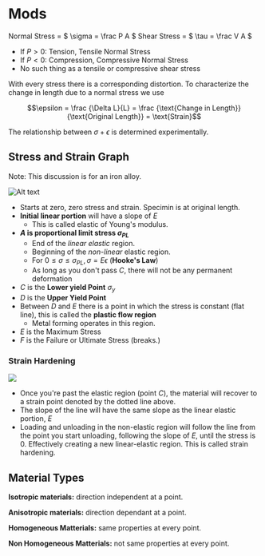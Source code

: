 # Mods
Normal Stress = $ \sigma = \frac P A $
Shear Stress = $ \tau = \frac V A $

* If $P > 0$: Tension, Tensile Normal Stress
* If $P < 0$: Compression, Compressive Normal Stress
* No such thing as a tensile or compressive shear stress

With every stress there is a corresponding distortion. To characterize the change in length due to a normal stress we use

$$\epsilon = \frac {\Delta L}{L} = \frac {\text{Change in Length}}{\text{Original Length}} = \text{Strain}$$

The relationship between $\sigma + \epsilon$ is determined experimentally.

## Stress and Strain Graph
Note: This discussion is for an iron alloy.

![Alt text](http://www.keytometals.com/img/screens/stress_strain_curve.gif)

* Starts at zero, zero stress and strain. Specimin is at original length.
* **Initial linear portion** will have a slope of $E$
  * This is called elastic of Young's modulus.
* **$A$ is proportional limit stress $\sigma_{PL}$**
  * End of the *linear elastic* region.
  * Beginning of the *non-linear* elastic region.
  * For $0 ≤ \sigma ≤ \sigma_{PL}, \sigma = E\epsilon$ (**Hooke's Law**)
  * As long as you don't pass $C$, there will not be any permanent deformation
* $C$ is the **Lower yield Point** $\sigma_{y}$
* $D$ is the **Upper Yield Point** 
* Between $D$ and $E$ there is a point in which the stress is constant (flat line), this is called the **plastic flow region**
  * Metal forming operates in this region.
* $E$ is the Maximum Stress
* $F$ is the Failure or Ultimate Stress (breaks.)

### Strain Hardening
![](http://qph.is.quoracdn.net/main-qimg-1ef12a6f115706a696191433099e6bca)

* Once you're past the elastic region (point $C$), the material will recover to a strain point denoted by the dotted line above.
* The slope of the line will have the same slope as the linear elastic portion, $E$
* Loading and unloading in the non-elastic region will follow the line from the point you start unloading, following the slope of $E$, until the stress is 0. Effectively creating a new linear-elastic region. This is called strain hardening.

## Material Types
**Isotropic materials:** direction independent at a point.

**Anisotropic materials:** direction dependant at a point.

**Homogeneous Matterials:** same properties at every point.

**Non Homogeneous Matterials:** not same properties at every point.
